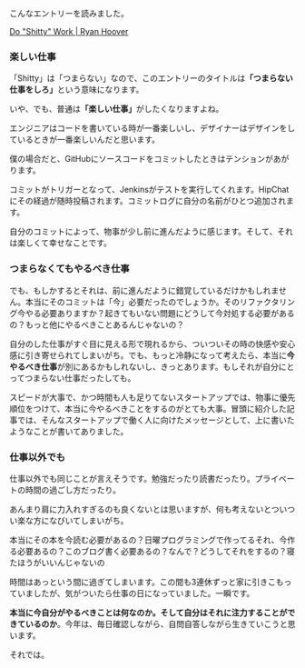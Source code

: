 こんなエントリーを読みました。

[Do "Shitty" Work | Ryan Hoover](http://ryanhoover.me/post/66092903567/do-shitty-work)

### 楽しい仕事

「Shitty」は「つまらない」なので、このエントリーのタイトルは<strong>「つまらない仕事をしろ」</strong>という意味になります。

いや、でも、普通は<strong>「楽しい仕事」</strong>がしたくなりますよね。

エンジニアはコードを書いている時が一番楽しいし、デザイナーはデザインをしているときが一番楽しいんだと思います。

僕の場合だと、GitHubにソースコードをコミットしたときはテンションがあがります。

コミットがトリガーとなって、Jenkinsがテストを実行してくれます。HipChatにその経過が随時投稿されます。コミットログに自分の名前がひとつ追加されます。

自分のコミットによって、物事が少し前に進んだように感じます。そして、それは楽しくて幸せなことです。

### つまらなくてもやるべき仕事

でも、もしかするとそれは、前に進んだように錯覚しているだけかもしれません。本当にそのコミットは「今」必要だったのでしょうか。そのリファクタリング今やる必要ありますか？起きてもいない問題にどうして今対処する必要があるの？もっと他にやるべきことあるんじゃないの？

自分のした仕事がすぐ目に見える形で現れるから、ついついその時の快感や安心感に引き寄せられてしまいがち。でも、もっと冷静になって考えたら、本当に<strong>今やるべき仕事</strong>が別にあるかもしれないし、きっとあります。もしそれが自分にとってつまらない仕事だったしても。

スピードが大事で、かつ時間も人も足りてないスタートアップでは、物事に優先順位をつけて、本当に今やるべきことをするのがとても大事。冒頭に紹介した記事では、そんなスタートアップで働く人に向けたメッセージとして、上に書いたようなことが書いてありました。

### 仕事以外でも

仕事以外でも同じことが言えそうです。勉強だったり読書だったり。プライベートの時間の過ごし方だったり。

あんまり肩に力入れすぎるのも良くないとは思いますが、何も考えないとついつい楽な方になびいてしまいがち。

本当にその本を今読む必要があるの？日曜プログラミングで作ってるそれ、今作る必要あるの？このブログ書く必要あるの？なんで？どうしてそれをするの？寝たほうがいいんじゃないの

時間はあっという間に過ぎてしまいます。この間も3連休ずっと家に引きこもっていましたが、気がついたら仕事の日になっていました。一瞬です。

<strong>本当に今自分がやるべきことは何なのか。そして自分はそれに注力することができているのか</strong>。今年は、毎日確認しながら、自問自答しながら生きていこうと思います。

それでは。
